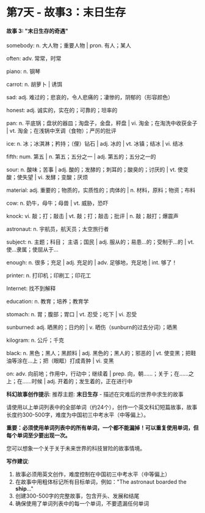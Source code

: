 # 第7天 - 故事3：末日生存

#### 故事 3: "末日生存的奇遇"

somebody: n. 大人物；重要人物 | pron. 有人；某人

often: adv. 常常，时常

piano: n. 钢琴

carrot: n. 胡萝卜 | 诱饵

sad: adj. 难过的；悲哀的，令人悲痛的；凄惨的，阴郁的（形容颜色）

honest: adj. 诚实的，实在的；可靠的；坦率的

pan: n. 平底锅；盘状的器皿；淘盘子，金盘，秤盘 | vi. 淘金；在淘洗中收获金子 | vt. 淘金；在浅锅中烹调（食物）；严厉的批评

ice: n. 冰；冰淇淋；矜持；（俚）钻石 | adj. 冰的 | vt. 冰镇；结冰 | vi. 结冰

fifth: num. 第五 | n. 第五；五分之一 | adj. 第五的；五分之一的

sour: n. 酸味；苦事 | adj. 酸的；发酵的；刺耳的；酸臭的；讨厌的 | vt. 使变酸；使失望 | vi. 发酵；变酸；厌烦

material: adj. 重要的；物质的，实质性的；肉体的 | n. 材料，原料；物资；布料

cow: n. 奶牛，母牛；母兽 | vt. 威胁，恐吓

knock: vi. 敲；打；敲击 | vt. 敲；打；敲击；批评 | n. 敲；敲打；爆震声

astronaut: n. 宇航员，航天员；太空旅行者

subject: n. 主题；科目； 主语；国民 | adj. 服从的；易患…的；受制于…的 | vt. 使…隶属；使屈从于…

enough: n. 很多；充足 | adj. 充足的 | adv. 足够地，充足地 | int. 够了！

printer: n.  打印机；印刷工；印花工

Internet: 找不到解释

education: n. 教育；培养；教育学

stomach: n. 胃；腹部；胃口 | vt. 忍受；吃下 | vi. 忍受

sunburned: adj. 晒黑的；日灼的 | v. 晒伤（sunburn的过去分词）；晒黑

kilogram: n. 公斤；千克

black: n. 黑色；黑人；黑颜料 | adj. 黑色的；黑人的；邪恶的 | vt. 使变黑；把鞋油等涂在…上；把（眼眶）打成青肿 | vi. 变黑

on: adv. 向前地；作用中，行动中；继续着 | prep. 向，朝……；关于；在……之上；在……时候 | adj. 开着的；发生着的，正在进行中

**科幻故事创作提示**:
推荐主题: **末日生存** - 描述在灾难后的世界中求生的故事

请使用以上单词列表中的全部单词（约24个），创作一个英文科幻短篇故事，故事长度约300-500字，难度为中国初三中考水平（中等偏上）。

**重要：必须使用单词列表中的所有单词，一个都不能漏掉！可以重复使用单词，但每个单词至少要出现一次。**

您可以想象一个关于关于未来世界的科技冒险的故事情境。

**写作建议**: 
1. 故事必须用英文创作，难度控制在中国初三中考水平（中等偏上）
2. 在故事中用粗体标记所有目标单词，例如："The astronaut boarded the **ship**..."
3. 创建300-500字的完整故事，包含开头、发展和结尾
4. 确保使用了单词列表中的每一个单词，不要遗漏任何单词
